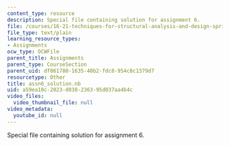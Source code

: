 ```yaml
---
content_type: resource
description: Special file containing solution for assignment 6.
file: /courses/16-21-techniques-for-structural-analysis-and-design-spring-2005/a59ea10c2023d038236395d037aa4b4c_assn6_solution.nb
file_type: text/plain
learning_resource_types:
- Assignments
ocw_type: OCWFile
parent_title: Assignments
parent_type: CourseSection
parent_uid: df061780-1635-40b2-fdc8-954c8c1379d7
resourcetype: Other
title: assn6_solution.nb
uid: a59ea10c-2023-d038-2363-95d037aa4b4c
video_files:
  video_thumbnail_file: null
video_metadata:
  youtube_id: null
---
```

Special file containing solution for assignment 6.

